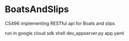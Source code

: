 # BoatsAndSlips
CS496 implementing RESTful api for Boats and slips

run in google cloud sdk shell dev_appserver.py app.yaml
